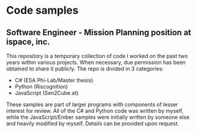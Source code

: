 # Code samples
## Software Engineer - Mission Planning position at ispace, inc.

This repository is a temporary collection of code I worked on the past two years within various projects. When necessary, due permission has been obtained to share it publicly. The repo is divided in 3 categories:
- C# (ESA Phi-Lab/Master thesis)
- Python (Riscognition)
- JavaScript (Sen2Cube.at)

These samples are part of larger programs with components of lesser interest for review. All of the C# and Python code was written by myself, while the JavaScript/Ember samples were initially written by someone else and heavily modified by myself. Details can be provided upon request.
